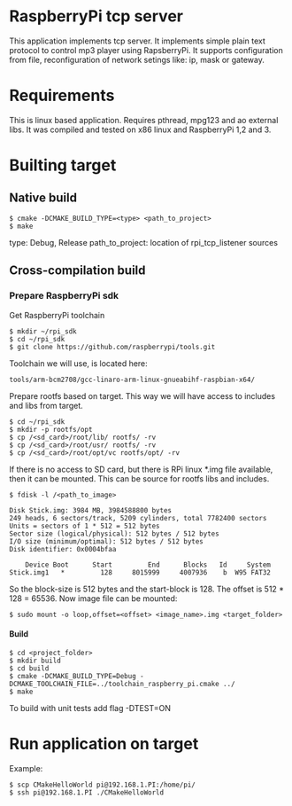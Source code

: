 # RaspberryPi tcp server
This application implements tcp server. It implements simple plain text protocol to control mp3 player using RapsberryPi. It supports configuration from file, reconfiguration of network setings like: ip, mask or gateway.

# Requirements
This is linux based application. Requires pthread, mpg123 and ao external libs. It was compiled and tested on x86 linux and RaspberryPi 1,2 and 3.

# Builting target
## Native build
```
$ cmake -DCMAKE_BUILD_TYPE=<type> <path_to_project>
$ make
```
type: Debug, Release
path_to_project: location of rpi_tcp_listener sources

## Cross-compilation build
### Prepare RaspberryPi sdk
Get RaspberryPi toolchain

```
$ mkdir ~/rpi_sdk
$ cd ~/rpi_sdk
$ git clone https://github.com/raspberrypi/tools.git
```

Toolchain we will use, is located here:

```
tools/arm-bcm2708/gcc-linaro-arm-linux-gnueabihf-raspbian-x64/
```

Prepare rootfs based on target. This way we will have access to includes and libs from target.

```
$ cd ~/rpi_sdk
$ mkdir -p rootfs/opt
$ cp /<sd_card>/root/lib/ rootfs/ -rv
$ cp /<sd_card>/root/usr/ rootfs/ -rv
$ cp /<sd_card>/root/opt/vc rootfs/opt/ -rv
```

If there is no access to SD card, but there is RPi linux *.img file available, then it can be mounted. This can be source for rootfs libs and includes.

```
$ fdisk -l /<path_to_image>

Disk Stick.img: 3984 MB, 3984588800 bytes
249 heads, 6 sectors/track, 5209 cylinders, total 7782400 sectors
Units = sectors of 1 * 512 = 512 bytes
Sector size (logical/physical): 512 bytes / 512 bytes
I/O size (minimum/optimal): 512 bytes / 512 bytes
Disk identifier: 0x0004bfaa

    Device Boot      Start         End      Blocks   Id     System
Stick.img1   *         128     8015999     4007936    b  W95 FAT32
```

So the block-size is 512 bytes and the start-block is 128. The offset is 512 * 128 = 65536. Now image file can be mounted:

```
$ sudo mount -o loop,offset=<offset> <image_name>.img <target_folder>
```

#### Build

```
$ cd <project_folder>
$ mkdir build
$ cd build
$ cmake -DCMAKE_BUILD_TYPE=Debug -DCMAKE_TOOLCHAIN_FILE=../toolchain_raspberry_pi.cmake ../
$ make
```

To build with unit tests add flag -DTEST=ON

# Run application on target
Example:

```
$ scp CMakeHelloWorld pi@192.168.1.PI:/home/pi/
$ ssh pi@192.168.1.PI ./CMakeHelloWorld
```
